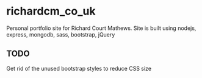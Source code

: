 # richardcm_co_uk
Personal portfolio site for Richard Court Mathews.
Site is built using nodejs, express, mongodb, sass, bootstrap, jQuery

## TODO
Get rid of the unused bootstrap styles to reduce CSS size
